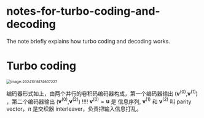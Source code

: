 # notes-for-turbo-coding-and-decoding
The note briefly explains how turbo coding and decoding works.
# Turbo coding

<img src="./assets/image-20241016174607227.png" alt="image-20241016174607227" style="zoom:67%;" />

编码器形式如上，由两个并行的卷积码编码器构成，第一个编码器输出 ($\mathbf{v}^{(0)}$,$\mathbf{v}^{(1)}$) ，第二个编码器输出 ($\mathbf{v}^{(0)}$,$\mathbf{v}^{(2)}$) !!!! $\mathbf{v}^{(0)}=\mathbf{u}$ 是 信息序列,  $\mathbf{v}^{(1)}$ 和 $\mathbf{v}^{(2)}$ 叫 parity vector，$\pi$ 是交织器 interleaver，负责把输入信息打乱。
